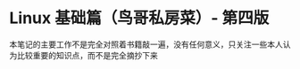 # Linux 基础篇（鸟哥私房菜）- 第四版 <Badge text="学习中"/>

本笔记的主要工作不是完全对照着书籍敲一遍，没有任何意义，只关注一些本人认为比较重要的知识点，而不是完全摘抄下来
